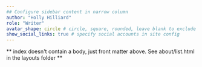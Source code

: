 ```yaml
---
## Configure sidebar content in narrow column
author: "Holly Hilliard"
role: "Writer"
avatar_shape: circle # circle, square, rounded, leave blank to exclude
show_social_links: true # specify social accounts in site config
---
```


** index doesn't contain a body, just front matter above.
See about/list.html in the layouts folder **